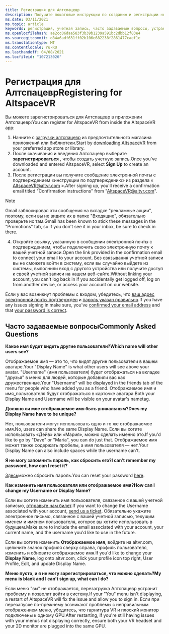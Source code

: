 ```yaml
---
title: Регистрация для Алтспацевр
description: Получите пошаговые инструкции по созданию и регистрации новой учетной записи Алтспацевр и ответов на часто задаваемые вопросы.
ms.date: 03/11/2021
ms.topic: article
keywords: регистрация, учетная запись, часто задаваемые вопросы, устранение неполадок
ms.openlocfilehash: ae2cc06daa583f3b39b1239a591bc2dbb12f83e4
ms.sourcegitcommit: d84a6adf631ff02b106e682238f2861477caef1e
ms.translationtype: MT
ms.contentlocale: ru-RU
ms.lasthandoff: 04/08/2021
ms.locfileid: "107213026"
---
```

# <a name="registering-for-altspacevr"></a><span data-ttu-id="dc972-104">Регистрация для Алтспацевр</span><span class="sxs-lookup"><span data-stu-id="dc972-104">Registering for AltspaceVR</span></span>

<span data-ttu-id="dc972-105">Вы можете зарегистрироваться для Алтспацевр в приложении Алтспацевр:</span><span class="sxs-lookup"><span data-stu-id="dc972-105">You can register for AltspaceVR from inside the AltspaceVR app:</span></span>

1. <span data-ttu-id="dc972-106">Начните с [загрузки алтспацевр](https://altvr.com/getaltspacevr) из предпочтительного магазина приложений или библиотеки.</span><span class="sxs-lookup"><span data-stu-id="dc972-106">Start by [downloading AltspaceVR](https://altvr.com/getaltspacevr) from your preferred app store or library.</span></span> 
2. <span data-ttu-id="dc972-107">После скачивания и введения Алтспацевр выберите **зарегистрироваться** , чтобы создать учетную запись.</span><span class="sxs-lookup"><span data-stu-id="dc972-107">Once you've downloaded and entered AltspaceVR, select **Sign Up** to create an account.</span></span>
3. <span data-ttu-id="dc972-108">После регистрации вы получите сообщение электронной почты с подтверждением «инструкции по подтверждению» из раздела « AltspaceVR@altvr.com ».</span><span class="sxs-lookup"><span data-stu-id="dc972-108">After signing up, you'll receive a confirmation email titled "Confirmation instructions" from "AltspaceVR@altvr.com".</span></span> 

> [!NOTE]
> <span data-ttu-id="dc972-109">Gmail заблокировал эти сообщения на вкладке "рекламные акции", поэтому, если вы не видите их в папке "Входящие", обязательно проверьте их там.</span><span class="sxs-lookup"><span data-stu-id="dc972-109">Gmail has been known to stick these messages in the "Promotions" tab, so if you don't see it in your inbox, be sure to check in there.</span></span>

4. <span data-ttu-id="dc972-110">Откройте ссылку, указанную в сообщении электронной почты с подтверждением, чтобы подключить свою электронную почту к вашей учетной записи.</span><span class="sxs-lookup"><span data-stu-id="dc972-110">Open the link provided in the confirmation email to connect your email to your account.</span></span> <span data-ttu-id="dc972-111">Без связывания учетной записи вы не сможете войти в систему, если вы случайно выйдете из системы, выполнили вход с другого устройства или получите доступ к своей учетной записи на нашем веб-сайте.</span><span class="sxs-lookup"><span data-stu-id="dc972-111">Without linking your account, you can't log back in if you accidentally get logged off, log on from another device, or access your account on our website.</span></span>

<span data-ttu-id="dc972-112">Если у вас возникнут проблемы с входом, убедитесь, что [ваш адрес электронной почты подтвержден](https://account.altvr.com/users/confirmation/new) и [пароль указан правильно](https://account.altvr.com/users/password/new).</span><span class="sxs-lookup"><span data-stu-id="dc972-112">If you have any issues signing in make sure, you've [confirmed your email address](https://account.altvr.com/users/confirmation/new) and that [your password is correct](https://account.altvr.com/users/password/new).</span></span>

## <a name="commonly-asked-questions"></a><span data-ttu-id="dc972-113">Часто задаваемые вопросы</span><span class="sxs-lookup"><span data-stu-id="dc972-113">Commonly Asked Questions</span></span>

<span data-ttu-id="dc972-114">**Какое имя будет видеть другие пользователи?**</span><span class="sxs-lookup"><span data-stu-id="dc972-114">**Which name will other users see?**</span></span>

<span data-ttu-id="dc972-115">Отображаемое имя — это то, что видят другие пользователи в вашем аватаре.</span><span class="sxs-lookup"><span data-stu-id="dc972-115">Your "Display Name" is what other users will see above your avatar.</span></span> <span data-ttu-id="dc972-116">"Username" (имя пользователя) будет отображаться на вкладке "друзья" в меню для людей, которые добавили вас как дружественные.</span><span class="sxs-lookup"><span data-stu-id="dc972-116">Your "Username" will be displayed in the friends tab of the menu for people who have added you as a friend.</span></span> <span data-ttu-id="dc972-117">Отображаемое имя и имя_пользователя будут отображаться в карточке аватара.</span><span class="sxs-lookup"><span data-stu-id="dc972-117">Both your Display Name and Username will be visible on your avatar's nametag.</span></span>

<span data-ttu-id="dc972-118">**Должно ли мое отображаемое имя быть уникальным?**</span><span class="sxs-lookup"><span data-stu-id="dc972-118">**Does my Display Name have to be unique?**</span></span>
 
<span data-ttu-id="dc972-119">Нет, пользователи могут использовать одно и то же отображаемое имя.</span><span class="sxs-lookup"><span data-stu-id="dc972-119">No, users can share the same Display Name.</span></span> <span data-ttu-id="dc972-120">Если вы хотите использовать «Дейв» или «Мария», можно сделать именно это.</span><span class="sxs-lookup"><span data-stu-id="dc972-120">If you'd like to go by "Dave" or "Maria", you can do just that.</span></span> <span data-ttu-id="dc972-121">Отображаемое имя может также содержать пробелы, а имя пользователя — нет.</span><span class="sxs-lookup"><span data-stu-id="dc972-121">Your Display Name can also include spaces while the username can't.</span></span>

<span data-ttu-id="dc972-122">**Я не могу запомнить пароль, как сбросить его?**</span><span class="sxs-lookup"><span data-stu-id="dc972-122">**I can't remember my password, how can I reset it?**</span></span>

<span data-ttu-id="dc972-123">[Здесь](https://account.altvr.com/users/password/new)можно сбросить пароль.</span><span class="sxs-lookup"><span data-stu-id="dc972-123">You can reset your password [here](https://account.altvr.com/users/password/new).</span></span>

<span data-ttu-id="dc972-124">**Как изменить имя пользователя или отображаемое имя?**</span><span class="sxs-lookup"><span data-stu-id="dc972-124">**How can I change my Username or Display Name?**</span></span>

<span data-ttu-id="dc972-125">Если вы хотите изменить имя пользователя, связанное с вашей учетной записью, [отправьте нам билет](https://help.altvr.com/hc/requests/new).</span><span class="sxs-lookup"><span data-stu-id="dc972-125">If you want to change the Username associated with your account, [send us a ticket](https://help.altvr.com/hc/requests/new).</span></span> <span data-ttu-id="dc972-126">Обязательно укажите электронное письмо, связанное с вашей учетной записью, текущим именем и именем пользователя, которое вы хотите использовать в будущем.</span><span class="sxs-lookup"><span data-stu-id="dc972-126">Make sure to include the email associated with your account, your current name, and the username you'd like to use in the future.</span></span>

<span data-ttu-id="dc972-127">Если вы хотите изменить **Отображаемое имя**, войдите на altvr.com, щелкните значок профиля сверху справа, профиль пользователя, изменить и обновите отображаемое имя.</span><span class="sxs-lookup"><span data-stu-id="dc972-127">If you'd like to change your **Display Name**, log onto altvr.com, click your profile icon top right, User Profile, Edit, and update Display Name.</span></span>

<span data-ttu-id="dc972-128">**Меню пусто, и я не могу зарегистрироваться, что можно сделать?**</span><span class="sxs-lookup"><span data-stu-id="dc972-128">**My menu is blank and I can't sign up, what can I do?**</span></span>

<span data-ttu-id="dc972-129">Если меню "вы" не отображается, перезагрузка Алтспацевр устранит проблему и позволит войти в систему.</span><span class="sxs-lookup"><span data-stu-id="dc972-129">If your "You" menu isn't displaying, a restart of AltspaceVR will fix the issue and allow you to sign in.</span></span> <span data-ttu-id="dc972-130">Если при перезапуске по-прежнему возникают проблемы с неправильным отображением меню, убедитесь, что гарнитура VR и плоский монитор подключены к одному GPU.</span><span class="sxs-lookup"><span data-stu-id="dc972-130">After restarting, if you're still having issues with your menus not displaying correctly, ensure both your VR headset and your 2D monitor are plugged into the same GPU.</span></span>